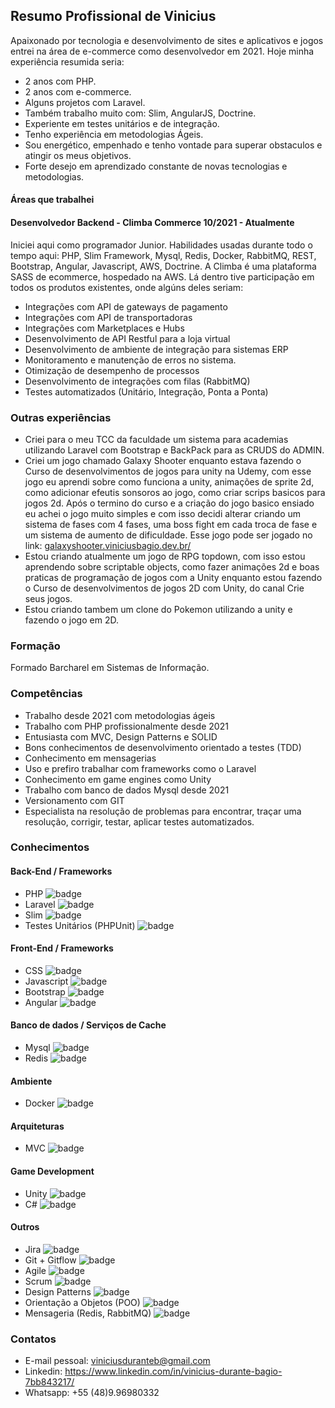 ## Resumo Profissional de Vinicius
Apaixonado por tecnologia e desenvolvimento de sites e aplicativos e jogos entrei na área de e-commerce como desenvolvedor em 2021. Hoje minha experiência resumida seria:
* 2 anos com PHP.
* 2 anos com e-commerce.
* Alguns projetos com Laravel.
* Também trabalho muito com: Slim, AngularJS, Doctrine. 
* Experiente em testes unitários e de integração.
* Tenho experiência em metodologias Ágeis.
* Sou energético, empenhado e tenho vontade para superar obstaculos e atingir os meus objetivos.
* Forte desejo em aprendizado constante de novas tecnologias e metodologias.

#### Áreas que trabalhei

#### Desenvolvedor Backend - Climba Commerce 10/2021 - Atualmente
Iniciei aqui como programador Junior. Habilidades usadas durante todo o tempo aqui: PHP, Slim Framework, Mysql, Redis, Docker, RabbitMQ, REST, Bootstrap, Angular, Javascript, AWS, Doctrine. A Climba é uma plataforma SASS de ecommerce, hospedado na AWS. Lá dentro tive participação em todos os produtos existentes, onde algúns deles seriam:
* Integrações com API de gateways de pagamento
* Integrações com API de transportadoras
* Integrações com Marketplaces e Hubs
* Desenvolvimento de API Restful para a loja virtual
* Desenvolvimento de ambiente de integração para sistemas ERP
* Monitoramento e manutenção de erros no sistema.
* Otimização de desempenho de processos
* Desenvolvimento de integrações com filas (RabbitMQ)
* Testes automatizados (Unitário, Integração, Ponta a Ponta)

### Outras experiências 
* Criei para o meu TCC da faculdade um sistema para academias utilizando Laravel com Bootstrap e BackPack para as CRUDS do ADMIN.
* Criei um jogo chamado Galaxy Shooter enquanto estava fazendo o Curso de desenvolvimentos de jogos para unity na Udemy, com esse jogo eu aprendi sobre como funciona a unity, animações de sprite 2d, como adicionar efeutis sonsoros ao jogo, como criar scrips basicos para jogos 2d. Após o termino do curso e a criação do jogo basico ensiado eu achei o jogo muito simples e com isso decidi alterar criando um sistema de fases com 4 fases, uma boss fight em cada troca de fase e um sistema de aumento de dificuldade. Esse jogo pode ser jogado no link: [galaxyshooter.viniciusbagio.dev.br/](galaxyshooter.viniciusbagio.dev.br/)
* Estou criando atualmente um jogo de RPG topdown, com isso estou aprendendo sobre scriptable objects, como fazer animações 2d e boas praticas de programação de jogos com a Unity enquanto estou fazendo o Curso de desenvolvimentos de jogos 2D com Unity, do canal Crie seus jogos.
* Estou criando tambem um clone do Pokemon utilizando a unity e fazendo o jogo em 2D. 

### Formação
Formado Barcharel em Sistemas de Informação. 

### Competências
* Trabalho desde 2021 com metodologias ágeis
* Trabalho com PHP profissionalmente desde 2021
* Entusiasta com MVC, Design Patterns e SOLID
* Bons conhecimentos de desenvolvimento orientado a testes (TDD)
* Conhecimento em  mensagerias
* Uso e prefiro trabalhar com frameworks como o Laravel
* Conhecimento em game engines como Unity
* Trabalho com banco de dados Mysql desde 2021
* Versionamento com GIT
* Especialista na resolução de problemas para encontrar, traçar uma resolução, corrigir, testar, aplicar testes automatizados.

### Conhecimentos
#### Back-End / Frameworks
* PHP ![badge](https://img.shields.io/badge/Intermediario-desde_2021-blue)
* Laravel ![badge](https://img.shields.io/badge/Basico-desde_2021-yellow)
* Slim ![badge](https://img.shields.io/badge/Basico-desde_2021-yellow)
* Testes Unitários (PHPUnit) ![badge](https://img.shields.io/badge/Intermediario-desde_2021-blue)
  
#### Front-End / Frameworks
* CSS ![badge](https://img.shields.io/badge/Básico-desde_2021-yellow)
* Javascript ![badge](https://img.shields.io/badge/Intermediario-desde_2021-blue)
* Bootstrap ![badge](https://img.shields.io/badge/Intermediario-desde_2021-blue)
* Angular ![badge](https://img.shields.io/badge/Intermediario-desde_2021-blue)

#### Banco de dados / Serviços de Cache
* Mysql ![badge](https://img.shields.io/badge/Intermediario-desde_2021-blue)
* Redis ![badge](https://img.shields.io/badge/Intermediario-desde_2021-blue)

#### Ambiente
* Docker ![badge](https://img.shields.io/badge/Básico-desde_2021-yellow)

#### Arquiteturas
* MVC ![badge](https://img.shields.io/badge/Intermediario-desde_2021-blue)

 #### Game Development
* Unity ![badge](https://img.shields.io/badge/Intermediario-desde_2021-blue)
* C# ![badge](https://img.shields.io/badge/Intermediario-desde_2021-blue)
  
#### Outros
* Jira ![badge](https://img.shields.io/badge/Intermediario-desde_2021-blue)
* Git + Gitflow ![badge](https://img.shields.io/badge/Avançado-desde_2021-blue)
* Agile ![badge](https://img.shields.io/badge/Básico-desde_2021-yellow)
* Scrum ![badge](https://img.shields.io/badge/Básico-desde_2021-yellow)
* Design Patterns ![badge](https://img.shields.io/badge/Intermediario-desde_2021-blue)
* Orientação a Objetos (POO) ![badge](https://img.shields.io/badge/Intermediario-desde_2021-blue)
* Mensageria (Redis, RabbitMQ) ![badge](https://img.shields.io/badge/Intermediario-desde_2021-blue)


### Contatos
* E-mail pessoal: viniciusduranteb@gmail.com
* Linkedin: https://www.linkedin.com/in/vinicius-durante-bagio-7bb843217/
* Whatsapp: +55 (48)9.96980332
